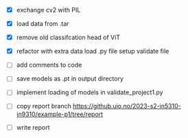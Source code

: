- [x] exchange cv2 with PIL 
- [x] load data from .tar
- [x] remove old classifcation head of ViT
- [x] refactor with extra data load .py file setup validate file
- [ ] add comments to code
- [ ] save models as .pt in output directory
- [ ] implement loading of models in validate_project1.py
- [ ] copy report branch https://github.uio.no/2023-s2-in5310-in9310/example-p1/tree/report
- [ ] write report

